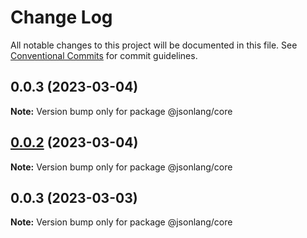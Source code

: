 # Change Log

All notable changes to this project will be documented in this file.
See [Conventional Commits](https://conventionalcommits.org) for commit guidelines.

## 0.0.3 (2023-03-04)

**Note:** Version bump only for package @jsonlang/core





## [0.0.2](https://github.com/JsonlangJs/jsonlang/compare/@jsonlang/core@0.0.3...@jsonlang/core@0.0.2) (2023-03-04)

**Note:** Version bump only for package @jsonlang/core





## 0.0.3 (2023-03-03)

**Note:** Version bump only for package @jsonlang/core
